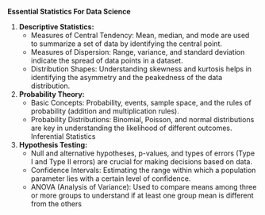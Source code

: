 **Essential Statistics For Data Science**
1. **Descriptive Statistics:**
   - Measures of Central Tendency: Mean, median, and mode are used to summarize a set of data by identifying the central point.
   - Measures of Dispersion: Range, variance, and standard deviation indicate the spread of data points in a dataset.
   - Distribution Shapes: Understanding skewness and kurtosis helps in identifying the asymmetry and the peakedness of the data distribution.
2. **Probability Theory:**
   - Basic Concepts: Probability, events, sample space, and the rules of probability (addition and multiplication rules).
   - Probability Distributions: Binomial, Poisson, and normal distributions are key in understanding the likelihood of different outcomes.
   Inferential Statistics
3. **Hypothesis Testing:**
   - Null and alternative hypotheses, p-values, and types of errors (Type I and Type II errors) are crucial for making decisions based on data.
   - Confidence Intervals: Estimating the range within which a population parameter lies with a certain level of confidence.
   - ANOVA (Analysis of Variance): Used to compare means among three or more groups to understand if at least one group mean is different from the others
